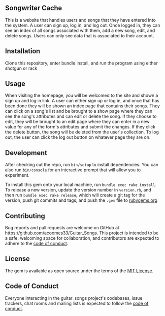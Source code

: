 ## Songwriter Cache

This is a website that handles users and songs that they have entered into the system. A user can sign up, log in, and log out. Once logged in, they can see an index of all songs associated with them, add a new song, edit, and delete songs. Users can only see data that is associated to their account.

## Installation

Clone this repository, enter bundle install, and run the program using either shotgun or rack 

## Usage

When visiting the homepage, you will be welcomed to the site and shown a sign up and log in link. A user can either sign up or log in, and once that has been done they will be shown an index page that contains their songs. They can click on a song's list and be brought to a show page where they can see the song's attributes and can edit or delete the song. If they choose to edit, they will be brought to an edit page where they can enter in a new value for any of the form's attributes and submit the changes. If they click the delete button, the song will be deleted from the user's collection. To log out, the user can click the log out button on whatever page they are on.



## Development

After checking out the repo, run `bin/setup` to install dependencies. You can also run `bin/console` for an interactive prompt that will allow you to experiment.

To install this gem onto your local machine, run `bundle exec rake install`. To release a new version, update the version number in `version.rb`, and then run `bundle exec rake release`, which will create a git tag for the version, push git commits and tags, and push the `.gem` file to [rubygems.org](https://rubygems.org).

## Contributing

Bug reports and pull requests are welcome on GitHub at https://github.com/acoomes33/Guitar_Songs. This project is intended to be a safe, welcoming space for collaboration, and contributors are expected to adhere to the [code of conduct](https://github.com/acoomes33/Guitar_Songs/blob/master/CODE_OF_CONDUCT.md).


## License

The gem is available as open source under the terms of the [MIT License](https://opensource.org/licenses/MIT).

## Code of Conduct

Everyone interacting in the guitar_songs project's codebases, issue trackers, chat rooms and mailing lists is expected to follow the [code of conduct](https://github.com/acoomes33/Guitar_Songs/blob/master/CODE_OF_CONDUCT.md).


